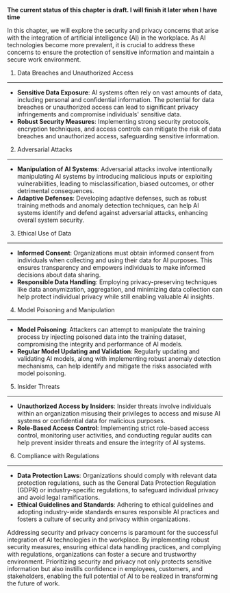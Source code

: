 **The current status of this chapter is draft. I will finish it later when I have time**

In this chapter, we will explore the security and privacy concerns that arise with the integration of artificial intelligence (AI) in the workplace. As AI technologies become more prevalent, it is crucial to address these concerns to ensure the protection of sensitive information and maintain a secure work environment.

1. Data Breaches and Unauthorized Access
----------------------------------------

* **Sensitive Data Exposure**: AI systems often rely on vast amounts of data, including personal and confidential information. The potential for data breaches or unauthorized access can lead to significant privacy infringements and compromise individuals' sensitive data.
* **Robust Security Measures**: Implementing strong security protocols, encryption techniques, and access controls can mitigate the risk of data breaches and unauthorized access, safeguarding sensitive information.

2. Adversarial Attacks
----------------------

* **Manipulation of AI Systems**: Adversarial attacks involve intentionally manipulating AI systems by introducing malicious inputs or exploiting vulnerabilities, leading to misclassification, biased outcomes, or other detrimental consequences.
* **Adaptive Defenses**: Developing adaptive defenses, such as robust training methods and anomaly detection techniques, can help AI systems identify and defend against adversarial attacks, enhancing overall system security.

3. Ethical Use of Data
----------------------

* **Informed Consent**: Organizations must obtain informed consent from individuals when collecting and using their data for AI purposes. This ensures transparency and empowers individuals to make informed decisions about data sharing.
* **Responsible Data Handling**: Employing privacy-preserving techniques like data anonymization, aggregation, and minimizing data collection can help protect individual privacy while still enabling valuable AI insights.

4. Model Poisoning and Manipulation
-----------------------------------

* **Model Poisoning**: Attackers can attempt to manipulate the training process by injecting poisoned data into the training dataset, compromising the integrity and performance of AI models.
* **Regular Model Updating and Validation**: Regularly updating and validating AI models, along with implementing robust anomaly detection mechanisms, can help identify and mitigate the risks associated with model poisoning.

5. Insider Threats
------------------

* **Unauthorized Access by Insiders**: Insider threats involve individuals within an organization misusing their privileges to access and misuse AI systems or confidential data for malicious purposes.
* **Role-Based Access Control**: Implementing strict role-based access control, monitoring user activities, and conducting regular audits can help prevent insider threats and ensure the integrity of AI systems.

6. Compliance with Regulations
------------------------------

* **Data Protection Laws**: Organizations should comply with relevant data protection regulations, such as the General Data Protection Regulation (GDPR) or industry-specific regulations, to safeguard individual privacy and avoid legal ramifications.
* **Ethical Guidelines and Standards**: Adhering to ethical guidelines and adopting industry-wide standards ensures responsible AI practices and fosters a culture of security and privacy within organizations.

Addressing security and privacy concerns is paramount for the successful integration of AI technologies in the workplace. By implementing robust security measures, ensuring ethical data handling practices, and complying with regulations, organizations can foster a secure and trustworthy environment. Prioritizing security and privacy not only protects sensitive information but also instills confidence in employees, customers, and stakeholders, enabling the full potential of AI to be realized in transforming the future of work.
